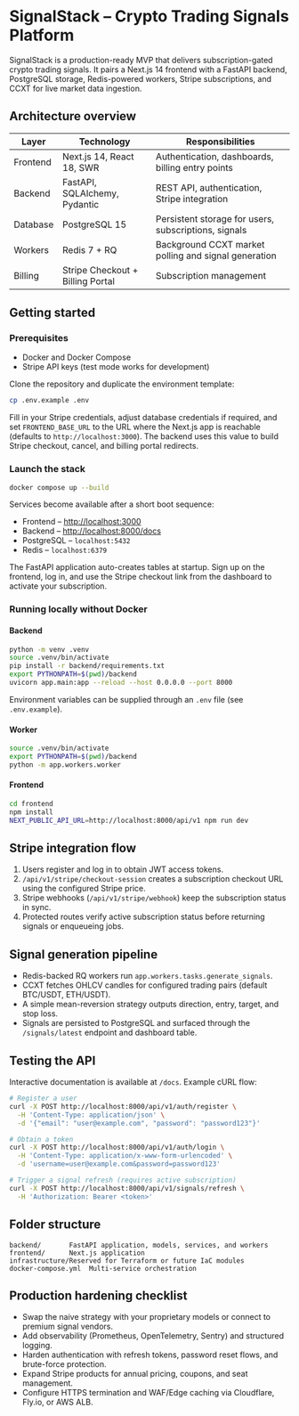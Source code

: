 # SignalStack – Crypto Trading Signals Platform

SignalStack is a production-ready MVP that delivers subscription-gated crypto trading signals. It pairs a Next.js 14
frontend with a FastAPI backend, PostgreSQL storage, Redis-powered workers, Stripe subscriptions, and CCXT for live
market data ingestion.

## Architecture overview

| Layer      | Technology                                    | Responsibilities |
|-----------|------------------------------------------------|------------------|
| Frontend  | Next.js 14, React 18, SWR                      | Authentication, dashboards, billing entry points |
| Backend   | FastAPI, SQLAlchemy, Pydantic                  | REST API, authentication, Stripe integration |
| Database  | PostgreSQL 15                                  | Persistent storage for users, subscriptions, signals |
| Workers   | Redis 7 + RQ                                   | Background CCXT market polling and signal generation |
| Billing   | Stripe Checkout + Billing Portal               | Subscription management |

## Getting started

### Prerequisites

* Docker and Docker Compose
* Stripe API keys (test mode works for development)

Clone the repository and duplicate the environment template:

```bash
cp .env.example .env
```

Fill in your Stripe credentials, adjust database credentials if required, and set
`FRONTEND_BASE_URL` to the URL where the Next.js app is reachable (defaults to
`http://localhost:3000`). The backend uses this value to build Stripe checkout,
cancel, and billing portal redirects.

### Launch the stack

```bash
docker compose up --build
```

Services become available after a short boot sequence:

* Frontend – <http://localhost:3000>
* Backend – <http://localhost:8000/docs>
* PostgreSQL – `localhost:5432`
* Redis – `localhost:6379`

The FastAPI application auto-creates tables at startup. Sign up on the frontend, log in, and use the Stripe checkout
link from the dashboard to activate your subscription.

### Running locally without Docker

#### Backend

```bash
python -m venv .venv
source .venv/bin/activate
pip install -r backend/requirements.txt
export PYTHONPATH=$(pwd)/backend
uvicorn app.main:app --reload --host 0.0.0.0 --port 8000
```

Environment variables can be supplied through an `.env` file (see `.env.example`).

#### Worker

```bash
source .venv/bin/activate
export PYTHONPATH=$(pwd)/backend
python -m app.workers.worker
```

#### Frontend

```bash
cd frontend
npm install
NEXT_PUBLIC_API_URL=http://localhost:8000/api/v1 npm run dev
```

## Stripe integration flow

1. Users register and log in to obtain JWT access tokens.
2. `/api/v1/stripe/checkout-session` creates a subscription checkout URL using the configured Stripe price.
3. Stripe webhooks (`/api/v1/stripe/webhook`) keep the subscription status in sync.
4. Protected routes verify active subscription status before returning signals or enqueueing jobs.

## Signal generation pipeline

* Redis-backed RQ workers run `app.workers.tasks.generate_signals`.
* CCXT fetches OHLCV candles for configured trading pairs (default BTC/USDT, ETH/USDT).
* A simple mean-reversion strategy outputs direction, entry, target, and stop loss.
* Signals are persisted to PostgreSQL and surfaced through the `/signals/latest` endpoint and dashboard table.

## Testing the API

Interactive documentation is available at `/docs`. Example cURL flow:

```bash
# Register a user
curl -X POST http://localhost:8000/api/v1/auth/register \
  -H 'Content-Type: application/json' \
  -d '{"email": "user@example.com", "password": "password123"}'

# Obtain a token
curl -X POST http://localhost:8000/api/v1/auth/login \
  -H 'Content-Type: application/x-www-form-urlencoded' \
  -d 'username=user@example.com&password=password123'

# Trigger a signal refresh (requires active subscription)
curl -X POST http://localhost:8000/api/v1/signals/refresh \
  -H 'Authorization: Bearer <token>'
```

## Folder structure

```
backend/       FastAPI application, models, services, and workers
frontend/      Next.js application
infrastructure/Reserved for Terraform or future IaC modules
docker-compose.yml  Multi-service orchestration
```

## Production hardening checklist

* Swap the naive strategy with your proprietary models or connect to premium signal vendors.
* Add observability (Prometheus, OpenTelemetry, Sentry) and structured logging.
* Harden authentication with refresh tokens, password reset flows, and brute-force protection.
* Expand Stripe products for annual pricing, coupons, and seat management.
* Configure HTTPS termination and WAF/Edge caching via Cloudflare, Fly.io, or AWS ALB.
